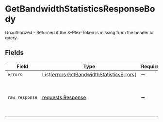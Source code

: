 # GetBandwidthStatisticsResponseBody

Unauthorized - Returned if the X-Plex-Token is missing from the header or query.


## Fields

| Field                                                                                            | Type                                                                                             | Required                                                                                         | Description                                                                                      |
| ------------------------------------------------------------------------------------------------ | ------------------------------------------------------------------------------------------------ | ------------------------------------------------------------------------------------------------ | ------------------------------------------------------------------------------------------------ |
| `errors`                                                                                         | List[[errors.GetBandwidthStatisticsErrors](../../models/errors/getbandwidthstatisticserrors.md)] | :heavy_minus_sign:                                                                               | N/A                                                                                              |
| `raw_response`                                                                                   | [requests.Response](https://requests.readthedocs.io/en/latest/api/#requests.Response)            | :heavy_minus_sign:                                                                               | Raw HTTP response; suitable for custom response parsing                                          |